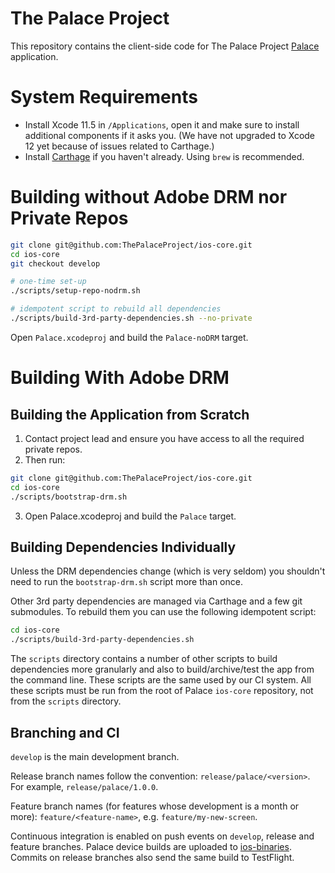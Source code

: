 # The Palace Project

This repository contains the client-side code for The Palace Project [Palace](https://thepalaceproject.org) application.

# System Requirements

- Install Xcode 11.5 in `/Applications`, open it and make sure to install additional components if it asks you. (We have not upgraded to Xcode 12 yet because of issues related to Carthage.)
- Install [Carthage](https://github.com/Carthage/Carthage) if you haven't already. Using `brew` is recommended.

# Building without Adobe DRM nor Private Repos

```bash
git clone git@github.com:ThePalaceProject/ios-core.git
cd ios-core
git checkout develop

# one-time set-up
./scripts/setup-repo-nodrm.sh

# idempotent script to rebuild all dependencies
./scripts/build-3rd-party-dependencies.sh --no-private
```
Open `Palace.xcodeproj` and build the `Palace-noDRM` target.

# Building With Adobe DRM

## Building the Application from Scratch

01. Contact project lead and ensure you have access to all the required private repos.
02. Then run:
```bash
git clone git@github.com:ThePalaceProject/ios-core.git
cd ios-core
./scripts/bootstrap-drm.sh
```
03. Open Palace.xcodeproj and build the `Palace` target.

## Building Dependencies Individually

Unless the DRM dependencies change (which is very seldom) you shouldn't need to run the `bootstrap-drm.sh` script more than once.

Other 3rd party dependencies are managed via Carthage and a few git submodules. To rebuild them you can use the following idempotent script:
```bash
cd ios-core
./scripts/build-3rd-party-dependencies.sh
```
The `scripts` directory contains a number of other scripts to build dependencies more granularly and also to build/archive/test the app from the command line. These scripts are the same used by our CI system. All these scripts must be run from the root of Palace `ios-core` repository, not from the `scripts` directory.

## Branching and CI

`develop` is the main development branch.

Release branch names follow the convention: `release/palace/<version>`. For example, `release/palace/1.0.0`.

Feature branch names (for features whose development is a month or more): `feature/<feature-name>`, e.g. `feature/my-new-screen`.

Continuous integration is enabled on push events on `develop`, release and feature branches. Palace device builds are uploaded to [ios-binaries](https://github.com/ThePalaceProject/ios-binaries). Commits on release branches also send the same build to TestFlight.

